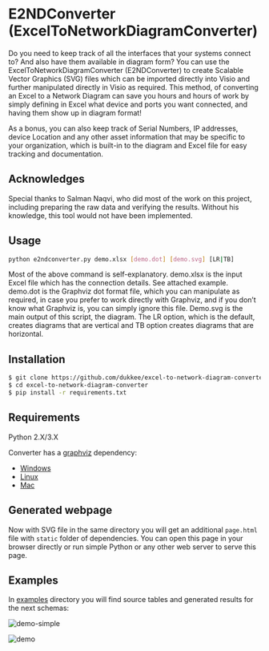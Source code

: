 # E2NDConverter (ExcelToNetworkDiagramConverter)

Do you need to keep track of all the interfaces that your systems connect to? And also have them available in diagram form? You can use the ExcelToNetworkDiagramConverter (E2NDConverter) to create Scalable Vector Graphics (SVG) files which can be imported directly into Visio and further manipulated directly in Visio as required. This method, of converting an Excel to a Network Diagram can save you hours and hours of work by simply defining in Excel what device and ports you want connected, and having them show up in diagram format! 

As a bonus, you can also keep track of Serial Numbers, IP addresses, device Location and any other asset information that may be specific to your organization, which is built-in to the diagram and Excel file for easy tracking and documentation.

## Acknowledges

Special thanks to Salman Naqvi, who did most of the work on this project, including preparing the raw data and verifying the results. Without his knowledge, this tool would not have been implemented.

## Usage

```bash
python e2ndconverter.py demo.xlsx [demo.dot] [demo.svg] [LR|TB]
```

Most of the above command is self-explanatory. demo.xlsx is the input Excel file which has the connection details. 
See attached example. demo.dot is the Graphviz dot format file, which you can manipulate as required, in case you prefer to work directly with Graphviz, and if you don’t know what Graphviz is, you can simply ignore this file. Demo.svg is the main output of this script, the diagram. The LR option, which is the default, creates diagrams that are vertical and TB option creates diagrams that are horizontal.

## Installation

```bash
$ git clone https://github.com/dukkee/excel-to-network-diagram-converter.git
$ cd excel-to-network-diagram-converter
$ pip install -r requirements.txt
```

## Requirements

Python 2.X/3.X

Converter has a [graphviz](https://graphviz.org/) dependency:
- [Windows](https://forum.graphviz.org/t/new-simplified-installation-procedure-on-windows/224)
- [Linux](https://graphviz.org/download/#linux)
- [Mac](https://graphviz.org/download/#mac)

## Generated webpage

Now with SVG file in the same directory you will get an additional `page.html` file with `static` folder of 
dependencies. You can open this page in your browser directly or run simple Python or any other web server to serve this page.


## Examples

In [examples](https://github.com/dukkee/excel-to-network-diagram-converter/tree/master/examples) directory you will 
find source tables and generated results for the next schemas:
 
![demo-simple](examples/demo-simple/demo-simple.svg)

![demo](examples/demo/demo.svg)
